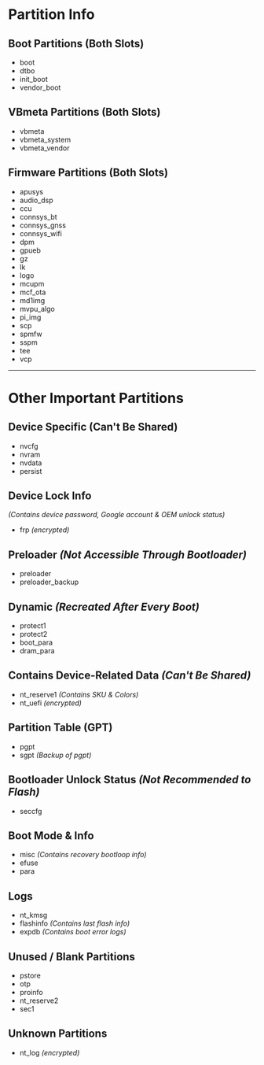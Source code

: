 # Partition Info

## Boot Partitions (Both Slots)
- boot  
- dtbo  
- init_boot  
- vendor_boot  

## VBmeta Partitions (Both Slots)
- vbmeta  
- vbmeta_system  
- vbmeta_vendor  

## Firmware Partitions (Both Slots)
- apusys  
- audio_dsp  
- ccu  
- connsys_bt  
- connsys_gnss  
- connsys_wifi  
- dpm  
- gpueb  
- gz  
- lk  
- logo  
- mcupm  
- mcf_ota  
- md1img  
- mvpu_algo  
- pi_img  
- scp  
- spmfw  
- sspm  
- tee  
- vcp  

---

# Other Important Partitions  

## Device Specific (Can't Be Shared)
- nvcfg  
- nvram  
- nvdata  
- persist  

## Device Lock Info  
*(Contains device password, Google account & OEM unlock status)*  
- frp *(encrypted)*  

## Preloader *(Not Accessible Through Bootloader)*
- preloader  
- preloader_backup  

## Dynamic *(Recreated After Every Boot)*
- protect1  
- protect2  
- boot_para  
- dram_para  

## Contains Device-Related Data *(Can't Be Shared)*
- nt_reserve1 *(Contains SKU & Colors)*  
- nt_uefi *(encrypted)*  

## Partition Table (GPT)
- pgpt  
- sgpt *(Backup of pgpt)*  

## Bootloader Unlock Status *(Not Recommended to Flash)*
- seccfg  

## Boot Mode & Info
- misc *(Contains recovery bootloop info)*  
- efuse  
- para  

## Logs
- nt_kmsg  
- flashinfo *(Contains last flash info)*  
- expdb *(Contains boot error logs)*  

## Unused / Blank Partitions
- pstore  
- otp  
- proinfo  
- nt_reserve2  
- sec1  

## Unknown Partitions
- nt_log *(encrypted)*
